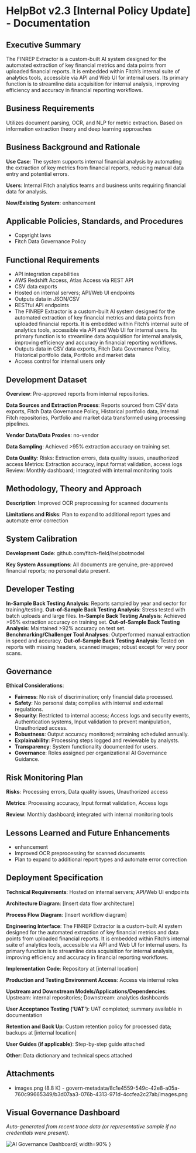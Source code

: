 # HelpBot v2.3 [Internal Policy Update] - Documentation

## Executive Summary
The FINREP Extractor is a custom-built AI system designed for the automated extraction of key financial metrics and data points from uploaded financial reports. It is embedded within Fitch’s internal suite of analytics tools, accessible via API and Web UI for internal users. Its primary function is to streamline data acquisition for internal analysis, improving efficiency and accuracy in financial reporting workflows.

## Business Requirements
Utilizes document parsing, OCR, and NLP for metric extraction. Based on information extraction theory and deep learning approaches

## Business Background and Rationale
**Use Case**: The system supports internal financial analysis by automating the extraction of key metrics from financial reports, reducing manual data entry and potential errors.

**Users**: Internal Fitch analytics teams and business units requiring financial data for analysis.

**New/Existing System**: enhancement

## Applicable Policies, Standards, and Procedures
- Copyright laws
- Fitch Data Governance Policy

## Functional Requirements
- API integration capabilities
- AWS Redshift Access, Atlas Access via REST API
- CSV data exports
- Hosted on internal servers; API/Web UI endpoints
- Outputs data in JSON/CSV
- RESTful API endpoints
- The FINREP Extractor is a custom-built AI system designed for the automated extraction of key financial metrics and data points from uploaded financial reports. It is embedded within Fitch’s internal suite of analytics tools, accessible via API and Web UI for internal users. Its primary function is to streamline data acquisition for internal analysis, improving efficiency and accuracy in financial reporting workflows.
- Outputs data in CSV data exports, Fitch Data Governance Policy, Historical portfolio data, Portfolio and market data
- Access control for internal users only

## Development Dataset
**Overview**: Pre-approved reports from internal repositories.

**Data Sources and Extraction Process**: Reports sourced from CSV data exports, Fitch Data Governance Policy, Historical portfolio data, Internal Fitch repositories, Portfolio and market data transformed using processing pipelines.

**Vendor Data/Data Proxies**: no-vendor

**Data Sampling**: Achieved >95% extraction accuracy on training set.

**Data Quality**: Risks: Extraction errors, data quality issues, unauthorized access
Metrics: Extraction accuracy, input format validation, access logs
Review: Monthly dashboard; integrated with internal monitoring tools

## Methodology, Theory and Approach
**Description**: Improved OCR preprocessing for scanned documents

**Limitations and Risks**: Plan to expand to additional report types and automate error correction

## System Calibration
**Development Code**: github.com/fitch-field/helpbotmodel

**Key System Assumptions**: All documents are genuine, pre-approved financial reports; no personal data present.

## Developer Testing
**In-Sample Back Testing Analysis**: Reports sampled by year and sector for training/testing.
**Out-of-Sample Back Testing Analysis**: Stress tested with batch uploads and large files.
**In-Sample Back Testing Analysis**: Achieved >95% extraction accuracy on training set.
**Out-of-Sample Back Testing Analysis**: Maintained >92% accuracy on test set.
**Benchmarking/Challenger Tool Analyses**: Outperformed manual extraction in speed and accuracy.
**Out-of-Sample Back Testing Analysis**: Tested on reports with missing headers, scanned images; robust except for very poor scans.

## Governance
**Ethical Considerations**:
- **Fairness**: No risk of discrimination; only financial data processed.
- **Safety**: No personal data; complies with internal and external regulations.
- **Security**: Restricted to internal access; Access logs and security events, Authentication systems, Input validation to prevent manipulation, Unauthorized access.
- **Robustness**: Output accuracy monitored; retraining scheduled annually.
- **Explainability**: Processing steps logged and reviewable by analysts.
- **Transparency**: System functionality documented for users.
- **Governance**: Roles assigned per organizational AI Governance Guidance.

## Risk Monitoring Plan
**Risks**: Processing errors, Data quality issues, Unauthorized access

**Metrics**: Processing accuracy, Input format validation, Access logs

**Review**: Monthly dashboard; integrated with internal monitoring tools

## Lessons Learned and Future Enhancements
- enhancement
- Improved OCR preprocessing for scanned documents
- Plan to expand to additional report types and automate error correction

## Deployment Specification
**Technical Requirements**: Hosted on internal servers; API/Web UI endpoints

**Architecture Diagram**: [Insert data flow architecture]

**Process Flow Diagram**: [Insert workflow diagram]

**Engineering Interface**: The FINREP Extractor is a custom-built AI system designed for the automated extraction of key financial metrics and data points from uploaded financial reports. It is embedded within Fitch’s internal suite of analytics tools, accessible via API and Web UI for internal users. Its primary function is to streamline data acquisition for internal analysis, improving efficiency and accuracy in financial reporting workflows.

**Implementation Code**: Repository at [internal location]

**Production and Testing Environment Access**: Access via internal roles

**Upstream and Downstream Models/Applications/Dependencies**: Upstream: internal repositories; Downstream: analytics dashboards

**User Acceptance Testing ('UAT')**: UAT completed; summary available in documentation

**Retention and Back Up**: Custom retention policy for processed data; backups at [internal location]

**User Guides (if applicable)**: Step-by-step guide attached

**Other**: Data dictionary and technical specs attached

## Attachments
- images.png (8.8 K) - govern-metadata/8c1e4559-549c-42e8-a05a-760c99665349/b3d07aa3-076b-4313-971d-4ccfea2c27ab/images.png

## Visual Governance Dashboard

_Auto-generated from recent trace data (or representative sample if no credentials were present)._

![AI Governance Dashboard](../artifacts/ai_governance_dashboard_lite.png){ width=90% }
